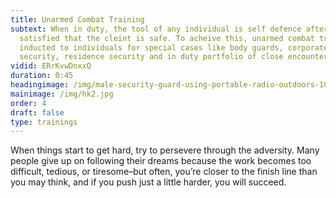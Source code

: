 ```yaml
---
title: Unarmed Combat Training
subtext: When in duty, the tool of any individual is self defence after he is
  satisfied that the cleint is safe. To acheive this, unarmed combat training is
  inducted to individuals for special cases like body guards, corporate
  security, residence security and in duty portfolio of close encounter.
vidid: ERrKvwDnxxQ
duration: 0:45
headingimage: /img/male-security-guard-using-portable-radio-outdoors-107465093.jpg
mainimage: /img/hk2.jpg
order: 4
draft: false
type: trainings
---
```

When things start to get hard, try to persevere through the adversity. Many people give up on following their dreams because the work becomes too difficult, tedious, or tiresome–but often, you’re closer to the finish line than you may think, and if you push just a little harder, you will succeed.


